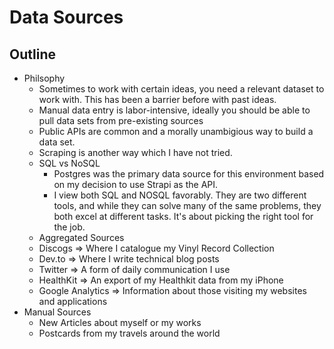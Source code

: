 # Data Sources

## Outline
- Philsophy
  - Sometimes to work with certain ideas, you need a relevant dataset to work with.  This has been a barrier before with past ideas.  
  - Manual data entry is labor-intensive, ideally you should be able to pull data sets from pre-existing sources
  - Public APIs are common and a morally unambigious way to build a data set.
  - Scraping is another way which I have not tried.
  - SQL vs NoSQL
    - Postgres was the primary data source for this environment based on my decision to use Strapi as the API.
    - I view both SQL and NOSQL favorably.  They are two different tools, and while they can solve many of the same problems, they both excel at different tasks.  It's about picking the right tool for the job.
  - Aggregated Sources
  - Discogs => Where I catalogue my Vinyl Record Collection
  - Dev.to => Where I write technical blog posts 
  - Twitter => A form of daily communication I use 
  - HealthKit => An export of my Healthkit data from my iPhone 
  - Google Analytics => Information about those visiting my websites and applications
- Manual Sources
  - New Articles about myself or my works
  - Postcards from my travels around the world
